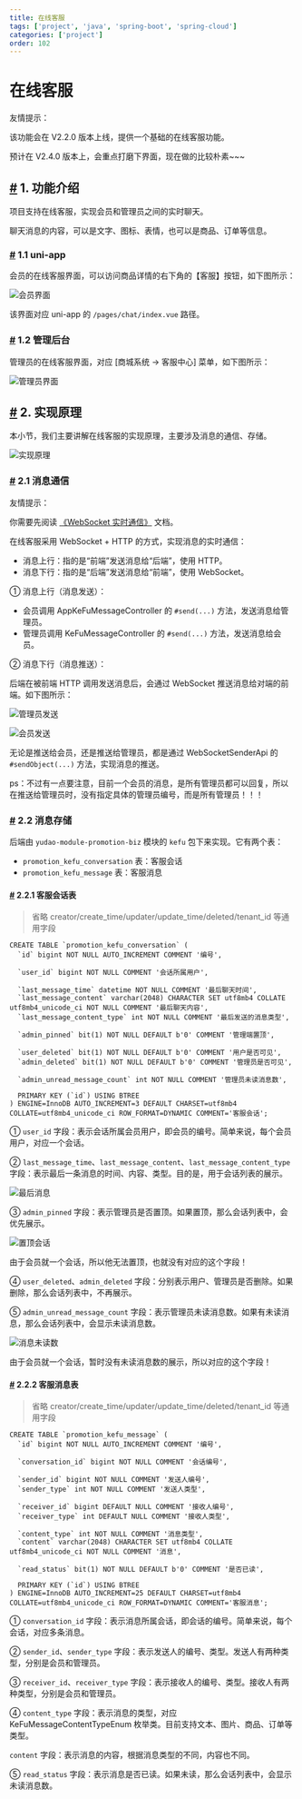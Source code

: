 ```yaml
---
title: 在线客服
tags: ['project', 'java', 'spring-boot', 'spring-cloud']
categories: ['project']
order: 102
---
```

# 在线客服

友情提示：

 该功能会在 V2.2.0 版本上线，提供一个基础的在线客服功能。

 预计在 V2.4.0 版本上，会重点打磨下界面，现在做的比较朴素~~~

 ## [#](#_1-功能介绍) 1. 功能介绍

 项目支持在线客服，实现会员和管理员之间的实时聊天。

 聊天消息的内容，可以是文字、图标、表情，也可以是商品、订单等信息。

 ### [#](#_1-1-uni-app) 1.1 uni-app

 会员的在线客服界面，可以访问商品详情的右下角的【客服】按钮，如下图所示：

 ![会员界面](https://doc.iocoder.cn/img/%E5%95%86%E5%9F%8E%E6%89%8B%E5%86%8C/%E5%9C%A8%E7%BA%BF%E5%AE%A2%E6%9C%8D/%E4%BC%9A%E5%91%98%E7%95%8C%E9%9D%A2.png)

 该界面对应 uni-app 的 `/pages/chat/index.vue` 路径。

 ### [#](#_1-2-管理后台) 1.2 管理后台

 管理员的在线客服界面，对应 [商城系统 -> 客服中心] 菜单，如下图所示：

 ![管理员界面](https://doc.iocoder.cn/img/%E5%95%86%E5%9F%8E%E6%89%8B%E5%86%8C/%E5%9C%A8%E7%BA%BF%E5%AE%A2%E6%9C%8D/%E7%AE%A1%E7%90%86%E5%91%98%E7%95%8C%E9%9D%A2.png)

 ## [#](#_2-实现原理) 2. 实现原理

 本小节，我们主要讲解在线客服的实现原理，主要涉及消息的通信、存储。

 ![实现原理](https://doc.iocoder.cn/img/%E5%95%86%E5%9F%8E%E6%89%8B%E5%86%8C/%E5%9C%A8%E7%BA%BF%E5%AE%A2%E6%9C%8D/%E5%AE%9E%E7%8E%B0%E5%8E%9F%E7%90%86.png)

 ### [#](#_2-1-消息通信) 2.1 消息通信

 友情提示：

 你需要先阅读 [《WebSocket 实时通信》](/websocket/) 文档。

 在线客服采用 WebSocket + HTTP 的方式，实现消息的实时通信：

 * 消息上行：指的是“前端”发送消息给“后端”，使用 HTTP。
* 消息下行：指的是“后端”发送消息给“前端”，使用 WebSocket。

 ① 消息上行（消息发送）：

 * 会员调用 AppKeFuMessageController 的 `#send(...)` 方法，发送消息给管理员。
* 管理员调用 KeFuMessageController 的 `#send(...)` 方法，发送消息给会员。

 ② 消息下行（消息推送）：

 后端在被前端 HTTP 调用发送消息后，会通过 WebSocket 推送消息给对端的前端。如下图所示：

 ![管理员发送](https://doc.iocoder.cn/img/%E5%95%86%E5%9F%8E%E6%89%8B%E5%86%8C/%E5%9C%A8%E7%BA%BF%E5%AE%A2%E6%9C%8D/%E7%AE%A1%E7%90%86%E5%91%98%E5%8F%91%E9%80%81.png)

 ![会员发送](https://doc.iocoder.cn/img/%E5%95%86%E5%9F%8E%E6%89%8B%E5%86%8C/%E5%9C%A8%E7%BA%BF%E5%AE%A2%E6%9C%8D/%E4%BC%9A%E5%91%98%E5%8F%91%E9%80%81.png)

 无论是推送给会员，还是推送给管理员，都是通过 WebSocketSenderApi 的 `#sendObject(...)` 方法，实现消息的推送。

 ps：不过有一点要注意，目前一个会员的消息，是所有管理员都可以回复，所以在推送给管理员时，没有指定具体的管理员编号，而是所有管理员！！！

 ### [#](#_2-2-消息存储) 2.2 消息存储

 后端由 `yudao-module-promotion-biz` 模块的 `kefu` 包下来实现。它有两个表：

 * `promotion_kefu_conversation` 表：客服会话
* `promotion_kefu_message` 表：客服消息

 #### [#](#_2-2-1-客服会话表) 2.2.1 客服会话表

 
> 省略 creator/create\_time/updater/update\_time/deleted/tenant\_id 等通用字段

 
```
CREATE TABLE `promotion_kefu_conversation` (
  `id` bigint NOT NULL AUTO_INCREMENT COMMENT '编号',
  
  `user_id` bigint NOT NULL COMMENT '会话所属用户',
  
  `last_message_time` datetime NOT NULL COMMENT '最后聊天时间',
  `last_message_content` varchar(2048) CHARACTER SET utf8mb4 COLLATE utf8mb4_unicode_ci NOT NULL COMMENT '最后聊天内容',
  `last_message_content_type` int NOT NULL COMMENT '最后发送的消息类型',
  
  `admin_pinned` bit(1) NOT NULL DEFAULT b'0' COMMENT '管理端置顶',
  
  `user_deleted` bit(1) NOT NULL DEFAULT b'0' COMMENT '用户是否可见',
  `admin_deleted` bit(1) NOT NULL DEFAULT b'0' COMMENT '管理员是否可见',
  
  `admin_unread_message_count` int NOT NULL COMMENT '管理员未读消息数',
  
  PRIMARY KEY (`id`) USING BTREE
) ENGINE=InnoDB AUTO_INCREMENT=3 DEFAULT CHARSET=utf8mb4 COLLATE=utf8mb4_unicode_ci ROW_FORMAT=DYNAMIC COMMENT='客服会话';

```
① `user_id` 字段：表示会话所属会员用户，即会员的编号。简单来说，每个会员用户，对应一个会话。

 ② `last_message_time`、`last_message_content`、`last_message_content_type` 字段：表示最后一条消息的时间、内容、类型。目的是，用于会话列表的展示。

 ![最后消息](https://doc.iocoder.cn/img/%E5%95%86%E5%9F%8E%E6%89%8B%E5%86%8C/%E5%9C%A8%E7%BA%BF%E5%AE%A2%E6%9C%8D/%E6%9C%80%E5%90%8E%E6%B6%88%E6%81%AF.png)

 ③ `admin_pinned` 字段：表示管理员是否置顶。如果置顶，那么会话列表中，会优先展示。

 ![置顶会话](https://doc.iocoder.cn/img/%E5%95%86%E5%9F%8E%E6%89%8B%E5%86%8C/%E5%9C%A8%E7%BA%BF%E5%AE%A2%E6%9C%8D/%E7%BD%AE%E9%A1%B6%E4%BC%9A%E8%AF%9D.png)

 由于会员就一个会话，所以他无法置顶，也就没有对应的这个字段！

 ④ `user_deleted`、`admin_deleted` 字段：分别表示用户、管理员是否删除。如果删除，那么会话列表中，不再展示。

 ⑤ `admin_unread_message_count` 字段：表示管理员未读消息数。如果有未读消息，那么会话列表中，会显示未读消息数。

 ![消息未读数](https://doc.iocoder.cn/img/%E5%95%86%E5%9F%8E%E6%89%8B%E5%86%8C/%E5%9C%A8%E7%BA%BF%E5%AE%A2%E6%9C%8D/%E6%B6%88%E6%81%AF%E6%9C%AA%E8%AF%BB%E6%95%B0.png)

 由于会员就一个会话，暂时没有未读消息数的展示，所以对应的这个字段！

 #### [#](#_2-2-2-客服消息表) 2.2.2 客服消息表

 
> 省略 creator/create\_time/updater/update\_time/deleted/tenant\_id 等通用字段

 
```
CREATE TABLE `promotion_kefu_message` (
  `id` bigint NOT NULL AUTO_INCREMENT COMMENT '编号',
  
  `conversation_id` bigint NOT NULL COMMENT '会话编号',
  
  `sender_id` bigint NOT NULL COMMENT '发送人编号',
  `sender_type` int NOT NULL COMMENT '发送人类型',
  
  `receiver_id` bigint DEFAULT NULL COMMENT '接收人编号',
  `receiver_type` int DEFAULT NULL COMMENT '接收人类型',
  
  `content_type` int NOT NULL COMMENT '消息类型',
  `content` varchar(2048) CHARACTER SET utf8mb4 COLLATE utf8mb4_unicode_ci NOT NULL COMMENT '消息',
  
  `read_status` bit(1) NOT NULL DEFAULT b'0' COMMENT '是否已读',

  PRIMARY KEY (`id`) USING BTREE
) ENGINE=InnoDB AUTO_INCREMENT=25 DEFAULT CHARSET=utf8mb4 COLLATE=utf8mb4_unicode_ci ROW_FORMAT=DYNAMIC COMMENT='客服消息';

```
① `conversation_id` 字段：表示消息所属会话，即会话的编号。简单来说，每个会话，对应多条消息。

 ② `sender_id`、`sender_type` 字段：表示发送人的编号、类型。发送人有两种类型，分别是会员和管理员。

 ③ `receiver_id`、`receiver_type` 字段：表示接收人的编号、类型。接收人有两种类型，分别是会员和管理员。

 ④ `content_type` 字段：表示消息的类型，对应 KeFuMessageContentTypeEnum 枚举类。目前支持文本、图片、商品、订单等类型。

 `content` 字段：表示消息的内容，根据消息类型的不同，内容也不同。

 ⑤ `read_status` 字段：表示消息是否已读。如果未读，那么会话列表中，会显示未读消息数。

